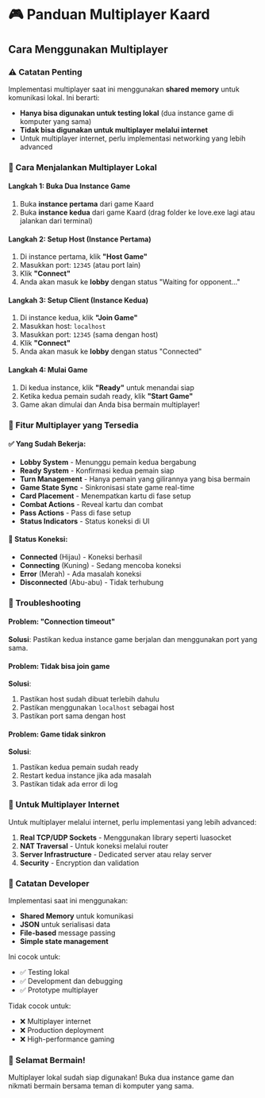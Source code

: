 # 🎮 Panduan Multiplayer Kaard

## Cara Menggunakan Multiplayer

### ⚠️ Catatan Penting
Implementasi multiplayer saat ini menggunakan **shared memory** untuk komunikasi lokal. Ini berarti:
- **Hanya bisa digunakan untuk testing lokal** (dua instance game di komputer yang sama)
- **Tidak bisa digunakan untuk multiplayer melalui internet**
- Untuk multiplayer internet, perlu implementasi networking yang lebih advanced

### 🚀 Cara Menjalankan Multiplayer Lokal

#### Langkah 1: Buka Dua Instance Game
1. Buka **instance pertama** dari game Kaard
2. Buka **instance kedua** dari game Kaard (drag folder ke love.exe lagi atau jalankan dari terminal)

#### Langkah 2: Setup Host (Instance Pertama)
1. Di instance pertama, klik **"Host Game"**
2. Masukkan port: `12345` (atau port lain)
3. Klik **"Connect"**
4. Anda akan masuk ke **lobby** dengan status "Waiting for opponent..."

#### Langkah 3: Setup Client (Instance Kedua)
1. Di instance kedua, klik **"Join Game"**
2. Masukkan host: `localhost`
3. Masukkan port: `12345` (sama dengan host)
4. Klik **"Connect"**
5. Anda akan masuk ke **lobby** dengan status "Connected"

#### Langkah 4: Mulai Game
1. Di kedua instance, klik **"Ready"** untuk menandai siap
2. Ketika kedua pemain sudah ready, klik **"Start Game"**
3. Game akan dimulai dan Anda bisa bermain multiplayer!

### 🎯 Fitur Multiplayer yang Tersedia

#### ✅ Yang Sudah Bekerja:
- **Lobby System** - Menunggu pemain kedua bergabung
- **Ready System** - Konfirmasi kedua pemain siap
- **Turn Management** - Hanya pemain yang gilirannya yang bisa bermain
- **Game State Sync** - Sinkronisasi state game real-time
- **Card Placement** - Menempatkan kartu di fase setup
- **Combat Actions** - Reveal kartu dan combat
- **Pass Actions** - Pass di fase setup
- **Status Indicators** - Status koneksi di UI

#### 🔧 Status Koneksi:
- **Connected** (Hijau) - Koneksi berhasil
- **Connecting** (Kuning) - Sedang mencoba koneksi
- **Error** (Merah) - Ada masalah koneksi
- **Disconnected** (Abu-abu) - Tidak terhubung

### 🐛 Troubleshooting

#### Problem: "Connection timeout"
**Solusi**: Pastikan kedua instance game berjalan dan menggunakan port yang sama.

#### Problem: Tidak bisa join game
**Solusi**: 
1. Pastikan host sudah dibuat terlebih dahulu
2. Pastikan menggunakan `localhost` sebagai host
3. Pastikan port sama dengan host

#### Problem: Game tidak sinkron
**Solusi**: 
1. Pastikan kedua pemain sudah ready
2. Restart kedua instance jika ada masalah
3. Pastikan tidak ada error di log

### 🔮 Untuk Multiplayer Internet

Untuk multiplayer melalui internet, perlu implementasi yang lebih advanced:

1. **Real TCP/UDP Sockets** - Menggunakan library seperti luasocket
2. **NAT Traversal** - Untuk koneksi melalui router
3. **Server Infrastructure** - Dedicated server atau relay server
4. **Security** - Encryption dan validation

### 📝 Catatan Developer

Implementasi saat ini menggunakan:
- **Shared Memory** untuk komunikasi
- **JSON** untuk serialisasi data
- **File-based** message passing
- **Simple state management**

Ini cocok untuk:
- ✅ Testing lokal
- ✅ Development dan debugging
- ✅ Prototype multiplayer

Tidak cocok untuk:
- ❌ Multiplayer internet
- ❌ Production deployment
- ❌ High-performance gaming

### 🎉 Selamat Bermain!

Multiplayer lokal sudah siap digunakan! Buka dua instance game dan nikmati bermain bersama teman di komputer yang sama.

